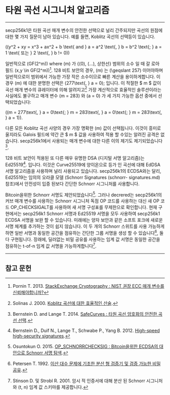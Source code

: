 # 타원 곡선 시그니처 알고리즘 

---

secp256k1은 타원 곡선 매개 변수의 안전한 선택으로 널리 간주되지만 곡선의 원점에 대한 몇 가지 질문이 남아 있습니다. 예를 들면, Koblitz 곡선의 선택등이 있습니다.

\((y^2 + xy = x^3 + ax^2 + b \text{ and } a = a^2 \text{, } b = b^2 \text{; } a = 1 \text{ 또는 } 2 \text{, } b != 0)\)

일반적으로 \(GF(2^m)\) where \(m\) 가 {\(0\), \(...\), 상한선} 범위의 소수 일 때 갈 로아 필드 \(x,y \in GF(2^m)\)[^1]. 128 비트 보안의 경우, \(m\) 는 \(\geqslant 257\) 이어야하며 일반적으로이 범위에서 가능한 가장 작은 소수이므로 빠른 계산을 용이하게합니다. 이 경우 \(m\) 에 대한 분명한 선택은 \(277\text{, } a = 0\); 입니다. 이 적절한 $ m $ 값이 곡선 매개 변수의 큐레이터에 의해 알려지고[^2] 가장 계산적으로 효율적인 솔루션이라는 사실에도 불구하고 매개 변수 \(m = 283\) 와 \(a = 0\) 가 세 가지 가능한 옵션 중에서 선택되었습니다:

 \((m = 277\text{, } a = 0\text{; } m = 283\text{, } a = 0\text{; } m = 283\text{, } a = 1)\).

다른 모든 Koblitz 곡선 사양의 경우 가장 명확한 \(m\) 값이 선택됩니다. 이것이 흥미로울지라도 Galois 필드에 약간 큰 $ m $ 값을 사용하여 적용 할 수있는 알려진 공격은 없습니다. secp256k1에서 사용되는 매개 변수에 대한 다른 이의 제기도 제기되었습니다[^3].

128 비트 보안이 적용된 또 다른 매우 유명한 DSA (디지털 서명 알고리즘)는 Ed25519[^4]. 입니다. 이것은 Curve25519에 양이온으로 등가 인 곡선에 대해 EdDSA 서명 알고리즘을 사용하며 널리 사용되고 있습니다. secp256k1의 ECDSA와는 달리, Ed25519는 임의의 오라클 모델 (Schnorr Signatures (schnorr- signatures.md) 참조)에서 안전성이 입증 된보다 간단한 Schnorr 시그니처를 사용합니다.

Bitcoin을위한 Schnorr 서명도 제안되었습니다[^5]. 그러나 decrered는 secp256k1의 커브 매개 변수를 사용하는 Schnorr 시그니처 독점 OP 코드를 사용하는 대신 새 OP 코드 OP_CHECKSIGALT를 사용하여 새 서명 구성표를 무제한으로 확인합니다. 현재 구현에서는 secp256k1 Schnorr 서명과 Ed25519 서명을 모두 사용하여 secp256k1 ECDSA 서명을 보완 할 수 있습니다. 미래에는 양자 보안과 같은 소프트 포크에 새로운 서명 체계를 추가하는 것이 쉽지 않습니다. 이 두 개의 Schnorr 스위트를 사용 가능하게하면 일반 서명과 동일한 공간을 점유하는 간단한 그룹 서명을 생성 할 수 있습니다[^6], 둘 다 구현됩니다. 장래에, 딜러없는 비밀 공유를 사용하는 임계 값 서명은 동일한 공간을 점유하는 t-of-n 임계 값 서명을 가능하게합니다[^7].

---

## <i class="fa fa-book"></i> 참고 문헌 

[^1]: Pornin T. 2013. [StackExchange Cryptography : NIST 권장 ECC 매개 변수를 신뢰해야합니까?](https://decred.org/research/pornin2013.pdf)
[^2]: Solinas J. 2000. [Koblitz 곡선에 대한 효율적인 산술](https://decred.org/research/solinas2000.pdf).
[^3]: Bernstein D. and Lange T. 2014. [SafeCurves : 타원 곡선 암호화의 안전한 곡선 선택](http://safecurves.cr.yp.to).
[^4]: Bernstein D., Duif N., Lange T., Schwabe P., Yang B. 2012. [High-speed high-security signatures](https://decred.org/research/bernstein2012.pdf).
[^5]: Osuntokun O. 2015. [OP_SCHNORRCHECKSIG : Bitcoin을위한 ECDSA의 대안으로 Schnorr 서명 탐색](https://decred.org/research/osuntokun2015.pdf).
[^6]: Petersen T. 1992. [이산 대수 문제에 기초한 분산 형 검증기 및 검증 가능한 비밀 공유](https://decred.org/research/petersen1992.pdf).
[^7]: Stinson D. 및 Strobl R. 2001. 암시 적 인증서에 대해 분산 된 Schnorr 시그니처와 (t, n) 임계 값 스키마를 제공합니다.
